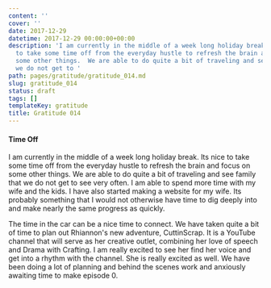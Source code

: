 ```yaml
---
content: ''
cover: ''
date: 2017-12-29
datetime: 2017-12-29 00:00:00+00:00
description: 'I am currently in the middle of a week long holiday break.  Its nice
  to take some time off from the everyday hustle to refresh the brain and focus on
  some other things.  We are able to do quite a bit of traveling and see family that
  we do not get to '
path: pages/gratitude/gratitude_014.md
slug: gratitude_014
status: draft
tags: []
templateKey: gratitude
title: Gratitude 014
---
```


#### Time Off

I am currently in the middle of a week long holiday break.  Its nice to take some time off from the everyday hustle to refresh the brain and focus on some other things.  We are able to do quite a bit of traveling and see family that we do not get to see very often.  I am able to spend more time with my wife and the kids.  I have also started making a website for my wife.  Its probably something that I would not otherwise have time to dig deeply into and make nearly the same progress as quickly.


The time in the car can be a nice time to connect.  We have taken quite a bit of time to plan out Rhiannon's new adventure, CuttinScrap.  It is a YouTube channel that will serve as her creative outlet, combining her love of speech and Drama with Crafting.  I am really excited to see her find her voice and get into a rhythm with the channel.  She is really excited as well.  We have been doing a lot of planning and behind the scenes work and anxiously awaiting time to make episode 0.